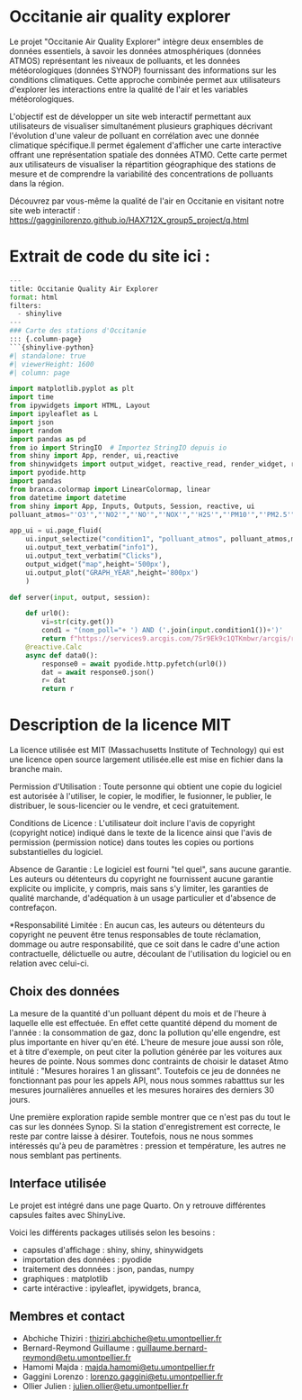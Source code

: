 # Occitanie air quality explorer

Le projet "Occitanie Air Quality Explorer" intègre deux ensembles de données essentiels, à savoir les données atmosphériques (données ATMOS) représentant les niveaux de polluants, et les données météorologiques (données SYNOP) fournissant des informations sur les conditions climatiques. Cette approche combinée permet aux utilisateurs d'explorer les interactions entre la qualité de l'air et les variables météorologiques.

L'objectif est de développer un site web interactif permettant aux utilisateurs de visualiser simultanément  plusieurs graphiques décrivant l'évolution d'une valeur de polluant en corrélation avec une donnée climatique spécifique.Il permet également d'afficher une carte interactive  offrant une représentation spatiale des données ATMO. Cette carte permet aux utilisateurs de visualiser la répartition géographique des stations de mesure et de comprendre la variabilité des concentrations de polluants dans la région. 

Découvrez par vous-même la qualité de l'air en Occitanie en visitant notre site web interactif : https://gagginilorenzo.github.io/HAX712X_group5_project/q.html


# Extrait de code du site ici : 
```python
---
title: Occitanie Quality Air Explorer
format: html
filters:
  - shinylive
---
### Carte des stations d'Occitanie
::: {.column-page}
```{shinylive-python}
#| standalone: true
#| viewerHeight: 1600
#| column: page

import matplotlib.pyplot as plt
import time
from ipywidgets import HTML, Layout
import ipyleaflet as L
import json
import random
import pandas as pd
from io import StringIO  # Importez StringIO depuis io
from shiny import App, render, ui,reactive 
from shinywidgets import output_widget, reactive_read, render_widget, register_widget
import pyodide.http
import pandas
from branca.colormap import LinearColormap, linear
from datetime import datetime
from shiny import App, Inputs, Outputs, Session, reactive, ui
polluant_atmos="'O3'","'NO2'","'NO'","'NOX'","'H2S'","'PM10'","'PM2.5'","'SO2'"

app_ui = ui.page_fluid(   
    ui.input_selectize("condition1", "polluant_atmos", polluant_atmos,multiple = True),
    ui.output_text_verbatim("info1"),
    ui.output_text_verbatim("Clicks"),
    output_widget("map",height='500px'),
    ui.output_plot("GRAPH_YEAR",height='800px')
    )

def server(input, output, session):

    def url0():
        vi=str(city.get())
        cond1 = "(nom_poll="+ ') AND ('.join(input.condition1())+')'
        return f"https://services9.arcgis.com/7Sr9Ek9c1QTKmbwr/arcgis/rest/services/Mesure_horaire_(30j)_Region_Occitanie_Polluants_Reglementaires_1/FeatureServer/0/query?where=(nom_com='{vi}')AND{cond1}&outFields=nom_dept,nom_station,nom_com,nom_poll,valeur,date_debut,date_fin&outSR=4326&f=json"
    @reactive.Calc
    async def data0():
        response0 = await pyodide.http.pyfetch(url0())
        dat = await response0.json()
        r= dat
        return r 

```

# Description de la licence MIT

 La licence utilisée est MIT (Massachusetts Institute of Technology) qui est une licence open source largement utilisée.elle est mise en fichier dans la branche main.

 Permission d'Utilisation : Toute personne qui obtient une copie du logiciel est autorisée à l'utiliser, le copier, le modifier, le fusionner, le publier, le distribuer, le sous-licencier ou le vendre, et ceci gratuitement.

 Conditions de Licence : L'utilisateur doit inclure l'avis de copyright (copyright notice) indiqué dans le texte de la licence ainsi que l'avis de permission (permission notice) dans toutes les copies ou portions substantielles du logiciel.

 Absence de Garantie : Le logiciel est fourni "tel quel", sans aucune garantie. Les auteurs ou détenteurs du copyright ne fournissent aucune garantie explicite ou implicite, y compris, mais sans s'y limiter, les garanties de qualité marchande, d'adéquation à un usage particulier et d'absence de contrefaçon.

 *Responsabilité Limitée : En aucun cas, les auteurs ou détenteurs du copyright ne peuvent être tenus responsables de toute réclamation, dommage ou autre responsabilité, que ce soit dans le cadre d'une action contractuelle, délictuelle ou autre, découlant de l'utilisation du logiciel ou en relation avec celui-ci.


## Choix des données

La mesure de la quantité d'un polluant dépent du mois et de l'heure à laquelle elle est effectuée. En effet cette quantité dépend du moment de l'année : la consommation de gaz, donc la pollution qu'elle engendre, est plus importante en hiver qu'en été. L'heure de mesure joue aussi son rôle, et à titre d'exemple, on peut citer la pollution générée par les voitures aux heures de pointe. Nous sommes donc contraints de choisir le dataset Atmo intitulé : "Mesures horaires 1 an glissant". Toutefois ce jeu de données ne fonctionnant pas pour les appels API, nous nous sommes rabatttus sur les mesures journalières annuelles et les mesures horaires des derniers 30 jours.  

Une première exploration rapide semble montrer que ce n'est pas du tout le cas sur les données Synop. Si la station d'enregistrement est correcte, le reste par contre laisse à désirer. Toutefois, nous ne nous sommes intéressés qu'à peu de paramètres : pression et température, les autres ne nous semblant pas pertinents.

## Interface utilisée

Le projet est intégré dans une page Quarto. On y retrouve différentes capsules faites avec ShinyLive. 

Voici les différents packages utilisés selon les besoins :

* capsules d'affichage : shiny, shiny, shinywidgets
* importation des données : pyodide
* traitement des données : json, pandas, numpy
* graphiques : matplotlib
* carte intéractive : ipyleaflet, ipywidgets, branca, 

## Membres et contact

- Abchiche Thiziri : thiziri.abchiche@etu.umontpellier.fr
- Bernard-Reymond Guillaume : guillaume.bernard-reymond@etu.umontpellier.fr
- Hamomi Majda : majda.hamomi@etu.umontpellier.fr
- Gaggini Lorenzo : lorenzo.gaggini@etu.umontpellier.fr
- Ollier Julien : julien.ollier@etu.umontpellier.fr

